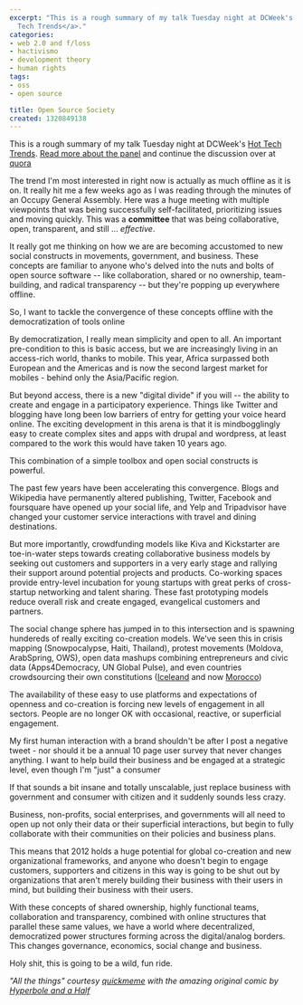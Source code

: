 ```yaml
---
excerpt: "This is a rough summary of my talk Tuesday night at DCWeek's <a href=\"https://bit.ly/dcweektechtrends1108\">Hot
  Tech Trends</a>."
categories:
- web 2.0 and f/loss
- hactivismo
- development theory
- human rights
tags:
- oss
- open source

title: Open Source Society
created: 1320849138
---
```

This is a rough summary of my talk Tuesday night at DCWeek's <a href="https://bit.ly/dcweektechtrends1108">Hot Tech Trends</a>.  <a href="https://joncamfield.com/blog/2011.10/tech_trends_come_discuss_at">Read more about the panel</a> and continue the discussion over at <a href="https://www.quora.com/Hot-Tech-Trends-What-are-the-top-tech-trends-in-2011-and-whats-coming-up-in-2012">quora</a>

The trend I'm  most interested in right now is actually as much offline as it is on.  It really hit me a few weeks ago as I was reading through the minutes of an Occupy General Assembly. Here was a huge meeting with multiple viewpoints that was being successfully self-facilitated, prioritizing issues and moving quickly.  This was a <strong>committee</strong> that was being collaborative, open, transparent, and still ... <em>effective</em>.

It really got me thinking on how we are are becoming accustomed to new social constructs in movements, government, and business.  These concepts are familiar to anyone who's delved into the nuts and bolts of open source software -- like collaboration, shared or no ownership, team-building, and radical transparency -- but they're popping up everywhere offline.

So, I want to tackle the convergence of these concepts offline with the democratization of tools online

By democratization, I really mean simplicity and open to all. An important pre-condition to this is basic access, but we are increasingly living in an access-rich world, thanks to mobile.  This year, Africa surpassed both European and the Americas and is now the second largest market for mobiles - behind only the Asia/Pacific region.

But beyond access, there is a new "digital divide" if you will -- the ability to create and engage in a participatory experience.  Things like Twitter and blogging have long been low barriers of entry for getting your voice heard online. The exciting development in this arena is that it is mindbogglingly easy to create complex sites and apps with drupal and wordpress, at least compared to the work this would have taken 10 years ago.

This combination of a simple toolbox and open social constructs is powerful.

The past few years have been accelerating this convergence.  Blogs and Wikipedia have permanently altered publishing, Twitter, Facebook and foursquare have opened up your social life, and Yelp and Tripadvisor have changed your customer service interactions with travel and dining destinations.

But more importantly, crowdfunding models like Kiva and Kickstarter are toe-in-water steps towards creating collaborative business models by seeking out customers and supporters in a very early stage and rallying their support around potential projects and products.  Co-working spaces provide entry-level incubation for young startups with great perks of cross-startup networking and talent sharing. These fast prototyping models reduce overall risk and create engaged, evangelical customers and partners.

The social change sphere has jumped in to this intersection and is spawning hundereds of really exciting co-creation models.  We've seen this in crisis mapping (Snowpocalypse, Haiti, Thailand), protest movements (Moldova, ArabSpring, OWS), open data mashups combining entrepreneurs and civic data (Apps4Democracy, UN Global Pulse), and even countries crowdsourcing their own constitutions (<a href="https://www.engadget.com/2011/07/31/icelands-crowdsourced-constitution-submitted-for-approval-nyan/">Iceleand</a> and now <a href="https://reforme.ma/">Morocco</a>)

The availability of these easy to use platforms and expectations of openness and co-creation is forcing new levels of engagement in all sectors.  People are no longer OK with  occasional, reactive, or superficial engagement.

My first human interaction with a brand shouldn't be after I post a negative tweet - nor should it be a annual 10 page user survey that never changes anything.  I want to help build their business and be engaged at a strategic level, even though I'm "just" a consumer

If that sounds a bit insane and totally unscalable, just replace business with government and consumer with citizen and it suddenly sounds less crazy.

Business, non-profits, social enterprises, and governments will all need to open up not only their data or their superficial interactions, but begin to fully collaborate with their communities on their policies and business plans.

This means that 2012 holds a huge potential for global co-creation and new organizational frameworks, and anyone who doesn't begin to engage customers, supporters and citizens in this way is going to be shut out by organizations that aren't merely building their business with their users in mind, but building their business with their users.

With these concepts of shared ownership, highly functional teams, collaboration and transparency, combined with online structures that parallel these same values, we have a world where decentralized, democratized power structures forming across the digital/analog borders. This changes governance, economics, social change and business.

Holy shit, this is going to be a wild, fun ride.

<em>"All the things" courtesy <a href="https://www.quickmeme.com/meme/359ng7/">quickmeme</a> with the amazing original comic by <a href="hyperboleandahalf.blogspot.com">Hyperbole and a Half</a></em>
<!--break-->
